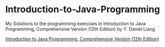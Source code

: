 # Introduction-to-Java-Programming
My Solutions to the programming exercises in Introduction to Java Programming, Comprehensive Version (12th Edition) by Y. Daniel Liang

<a href="https://www.amazon.com/dp/0136520235/ref=cm_sw_em_r_mt_dp_PS84AVS06ZRAPJYVKRC1" target="_blank">Introduction to Java Programming, Comprehensive Version (12th Edition)</a>
